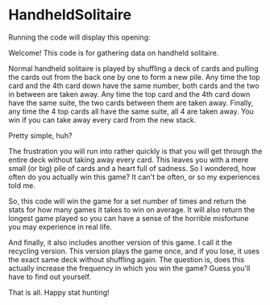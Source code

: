 # HandheldSolitaire

Running the code will display this opening: 

Welcome! This code is for gathering data on handheld solitaire.

Normal handheld solitaire is played by shuffling a deck of cards and pulling the cards out from the back one by one to form a new pile.
Any time the top card and the 4th card down have the same number, both cards and the two in between are taken away.
Any time the top card and the 4th card down have the same suite, the two cards between them are taken away.
Finally, any time the 4 top cards all have the same suite, all 4 are taken away.
You win if you can take away every card from the new stack.

Pretty simple, huh?

The frustration you will run into rather quickly is that you will get through the entire deck without taking away every card.
This leaves you with a mere small (or big) pile of cards and a heart full of sadness.
So I wondered, how often do you actually win this game? It can't be often, or so my experiences told me.

So, this code will win the game for a set number of times and return the stats for how many games it takes to win on average.
It will also return the longest game played so you can have a sense of the horrible misfortune you may experience in real life.

And finally, it also includes another version of this game. I call it the recycling version.
This version plays the game once, and if you lose, it uses the exact same deck without shuffling again.
The question is, does this actually increase the frequency in which you win the game?
Guess you'll have to find out yourself.

That is all. Happy stat hunting!
